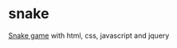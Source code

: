 # snake
<a href="https://etuzel.github.io/snake/">Snake game</a> with html, css, javascript and jquery
